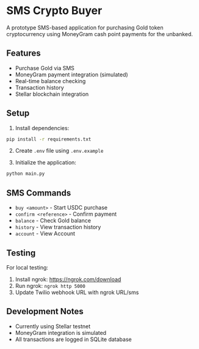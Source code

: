 # SMS Crypto Buyer

A prototype SMS-based application for purchasing Gold token cryptocurrency using MoneyGram cash point payments for the unbanked.

## Features

- Purchase Gold via SMS
- MoneyGram payment integration (simulated)
- Real-time balance checking
- Transaction history
- Stellar blockchain integration

## Setup

1. Install dependencies:
```bash
pip install -r requirements.txt
```

2. Create `.env` file using `.env.example`

3. Initialize the application:
```bash
python main.py
```

## SMS Commands

- `buy <amount>` - Start USDC purchase
- `confirm <reference>` - Confirm payment
- `balance` - Check Gold balance
- `history` - View transaction history
- `account` - View Account
## Testing

For local testing:
1. Install ngrok: https://ngrok.com/download
2. Run ngrok: `ngrok http 5000`
3. Update Twilio webhook URL with ngrok URL/sms

## Development Notes

- Currently using Stellar testnet
- MoneyGram integration is simulated
- All transactions are logged in SQLite database